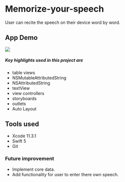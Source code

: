 # Memorize-your-speech

User can recite the speech on their device word by word.

## App Demo

<img src="gif/3.gif"/>

##### Key highlights used in this project are 
- table views
- NSMutableAttributedString
- NSAttributedString
- textView  
- view controllers 
- storyboards 
- outlets 
- Auto Layout

## Tools used
- Xcode 11.3.1
- Swift 5
- Git

### Future improvement
- Implement core data.
- Add functionality for user to enter there own speech.